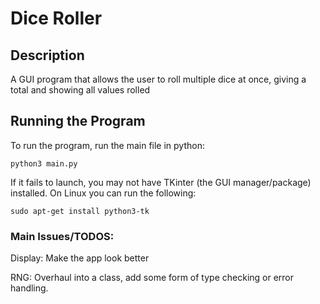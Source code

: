 # Dice Roller

## Description
A GUI program that allows the user to roll multiple dice at once, giving a total and showing all values rolled


## Running the Program 
To run the program, run the main file in python:

```
python3 main.py
```

If it fails to launch, you may not have TKinter (the GUI manager/package) installed.
On Linux you can run the following:

```
sudo apt-get install python3-tk
```

### Main Issues/TODOS:

Display: Make the app look better

RNG: Overhaul into a class, add some form of type checking or error handling.